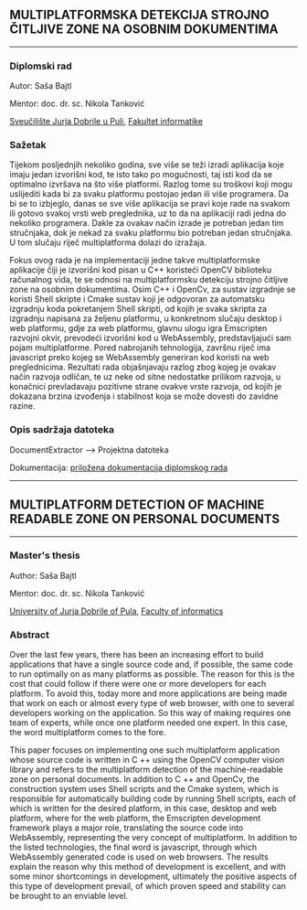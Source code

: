 ## MULTIPLATFORMSKA DETEKCIJA STROJNO ČITLJIVE ZONE NA OSOBNIM DOKUMENTIMA
***
### Diplomski rad

Autor: Saša Bajtl

Mentor: doc. dr. sc. Nikola Tanković

[Sveučilište Jurja Dobrile u Puli](https://www.unipu.hr/), [Fakultet informatike](https://fipu.unipu.hr/fipu)

### Sažetak
Tijekom posljednjih nekoliko godina, sve više se teži izradi aplikacija koje imaju jedan izvorišni kod, te isto tako po mogućnosti, taj isti kod da se optimalno izvršava na što više platformi. Razlog tome su troškovi koji mogu uslijediti kada bi za svaku platformu postojao jedan ili više programera. Da bi se to izbjeglo, danas se sve više aplikacija se pravi koje rade na svakom ili gotovo svakoj vrsti web preglednika, uz to da na aplikaciji radi jedna do nekoliko programera. Dakle za ovakav način izrade je potreban jedan tim stručnjaka, dok je nekad za svaku platformu bio potreban jedan stručnjaka. U tom slučaju riječ multiplatforma dolazi do izražaja.

Fokus ovog rada je na implementaciji jedne takve multiplatformske aplikacije čiji je izvorišni kod pisan u C++ koristeći OpenCV biblioteku računalnog vida, te se odnosi na multiplatformsku detekciju strojno čitljive zone na osobnim dokumentima. Osim C++ i OpenCv, za sustav izgradnje se koristi Shell skripte i Cmake sustav koji je odgovoran za automatsku izgradnju koda pokretanjem Shell skripti, od kojih je svaka skripta za izgradnju napisana za željenu platformu, u konkretnom slučaju desktop i web platformu, gdje za web platformu, glavnu ulogu igra Emscripten razvojni okvir, prevodeći izvorišni kod  u WebAssembly, predstavljajući sam pojam multiplatforme. Pored nabrojanih tehnologija, završnu riječ ima javascript preko kojeg se WebAssembly generiran kod koristi na web preglednicima. Rezultati rada objašnjavaju razlog zbog kojeg je ovakav način razvoja odličan, te uz neke od sitne nedostatke prilikom razvoja, u konačnici prevladavaju pozitivne strane ovakve vrste razvoja, od kojih je dokazana brzina izvođenja i stabilnost koja se može dovesti do zavidne razine.

### Opis sadržaja datoteka

DocumentExtractor --> Projektna datoteka

Dokumentacija: [priložena dokumentacija diplomskog rada](https://github.com/sbajtl/masters_thesis)

---------------------------------------------------------------------------------------

## MULTIPLATFORM DETECTION OF MACHINE READABLE ZONE ON PERSONAL DOCUMENTS
***
### Master's thesis

Author: Saša Bajtl

Mentor: doc. dr. sc. Nikola Tanković

[University of Jurja Dobrile of Pula](https://www.unipu.hr/), [Faculty of informatics](https://fipu.unipu.hr/fipu)

### Abstract
Over the last few years, there has been an increasing effort to build applications that have a single source code and, if possible, the same code to run optimally on as many platforms as possible. The reason for this is the cost that could follow if there were one or more developers for each platform. To avoid this, today more and more applications are being made that work on each or almost every type of web browser, with one to several developers working on the application. So this way of making requires one team of experts, while once one platform needed one expert. In this case, the word multiplatform comes to the fore.

This paper focuses on implementing one such multiplatform application whose source code is written in C ++ using the OpenCV computer vision library and refers to the multiplatform detection of the machine-readable zone on personal documents. In addition to C ++ and OpenCv, the construction system uses Shell scripts and the Cmake system, which is responsible for automatically building code by running Shell scripts, each of which is written for the desired platform, in this case, desktop and web platform, where for the web platform, the Emscripten development framework plays a major role, translating the source code into WebAssembly, representing the very concept of multiplatform. In addition to the listed technologies, the final word is javascript, through which WebAssembly generated code is used on web browsers. The results explain the reason why this method of development is excellent, and with some minor shortcomings in development, ultimately the positive aspects of this type of development prevail, of which proven speed and stability can be brought to an enviable level.

